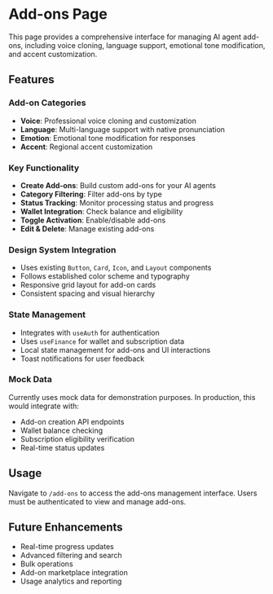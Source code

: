 # Add-ons Page

This page provides a comprehensive interface for managing AI agent add-ons, including voice cloning, language support, emotional tone modification, and accent customization.

## Features

### Add-on Categories
- **Voice**: Professional voice cloning and customization
- **Language**: Multi-language support with native pronunciation
- **Emotion**: Emotional tone modification for responses
- **Accent**: Regional accent customization

### Key Functionality
- **Create Add-ons**: Build custom add-ons for your AI agents
- **Category Filtering**: Filter add-ons by type
- **Status Tracking**: Monitor processing status and progress
- **Wallet Integration**: Check balance and eligibility
- **Toggle Activation**: Enable/disable add-ons
- **Edit & Delete**: Manage existing add-ons

### Design System Integration
- Uses existing `Button`, `Card`, `Icon`, and `Layout` components
- Follows established color scheme and typography
- Responsive grid layout for add-on cards
- Consistent spacing and visual hierarchy

### State Management
- Integrates with `useAuth` for authentication
- Uses `useFinance` for wallet and subscription data
- Local state management for add-ons and UI interactions
- Toast notifications for user feedback

### Mock Data
Currently uses mock data for demonstration purposes. In production, this would integrate with:
- Add-on creation API endpoints
- Wallet balance checking
- Subscription eligibility verification
- Real-time status updates

## Usage

Navigate to `/add-ons` to access the add-ons management interface. Users must be authenticated to view and manage add-ons.

## Future Enhancements
- Real-time progress updates
- Advanced filtering and search
- Bulk operations
- Add-on marketplace integration
- Usage analytics and reporting
